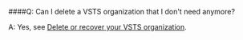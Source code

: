 ####Q:	Can I delete a VSTS organization that I don't need anymore? 

A:	Yes, see [Delete or recover your VSTS organization](/vsts/organizations/accounts/delete-your-vsts-organization).